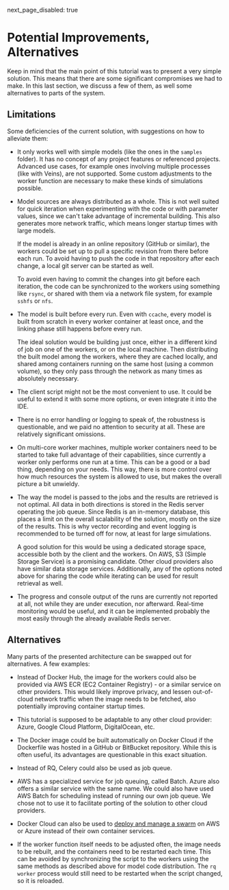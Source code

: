 next_page_disabled: true

# Potential Improvements, Alternatives

Keep in mind that the main point of this tutorial was to present a very simple
solution. This means that there are some significant compromises we had to make.
In this last section, we discuss a few of them, as well some alternatives to
parts of the system.

## Limitations

Some deficiencies of the current solution, with suggestions on how to alleviate
them:

 - It only works well with simple models (like the ones in the `samples`
   folder). It has no concept of any project features or referenced projects.
   Advanced use cases, for example ones involving multiple processes (like with
   Veins), are not supported. Some custom adjustments to the worker function are
   necessary to make these kinds of simulations possible.

 - Model sources are always distributed as a whole. This is not well suited for
   quick iteration when experimenting with the code or with parameter values,
   since we can't take advantage of incremental building. This also generates
   more network traffic, which means longer startup times with large models.

   If the model is already in an online repository (GitHub or similar), the
   workers could be set up to pull a specific revision from there before each
   run. To avoid having to push the code in that repository after each change,
   a local git server can be started as well.

   To avoid even having to commit the changes into git before each iteration,
   the code can be synchronized to the workers using something like `rsync`, or
   shared with them via a network file system, for example `sshfs` or `nfs`.

 - The model is built before every run. Even with `ccache`, every model is built
   from scratch in every worker container at least once, and the linking phase
   still happens before every run.

   The ideal solution would be building just once, either in a different kind of
   job on one of the workers, or on the local machine. Then distributing the
   built model among the workers, where they are cached locally, and shared
   among containers running on the same host (using a common volume), so they
   only pass through the network as many times as absolutely necessary.

 - The client script might not be the most convenient to use. It could be useful
   to extend it with some more options, or even integrate it into the IDE.

 - There is no error handling or logging to speak of, the robustness is
   questionable, and we paid no attention to security at all. These are
   relatively significant omissions.

 - On multi-core worker machines, multiple worker containers need to be started
   to take full advantage of their capabilities, since currently a worker only
   performs one run at a time. This can be a good or a bad thing, depending on
   your needs. This way, there is more control over how much resources the
   system is allowed to use, but makes the overall picture a bit unwieldy.

 - The way the model is passed to the jobs and the results are retrieved is not
   optimal. All data in both directions is stored in the Redis server operating
   the job queue. Since Redis is an in-memory database, this places a limit on
   the overall scalability of the solution, mostly on the size of the results.
   This is why vector recording and event logging is recommended to be turned
   off for now, at least for large simulations.

   A good solution for this would be using a dedicated storage space, accessible
   both by the client and the workers. On AWS, S3 (Simple Storage Service) is a
   promising candidate. Other cloud providers also have similar data storage
   services. Additionally, any of the options noted above for sharing the code
   while iterating can be used for result retrieval as well.

 - The progress and console output of the runs are currently not reported at
   all, not while they are under execution, nor afterward. Real-time monitoring
   would be useful, and it can be implemented probably the most easily through
   the already available Redis server.

## Alternatives

Many parts of the presented architecture can be swapped out for alternatives. A
few examples:

- Instead of Docker Hub, the image for the workers could also be provided via
  AWS ECR (EC2 Container Registry) - or a similar service on other providers.
  This would likely improve privacy, and lessen out-of-cloud network traffic
  when the image needs to be fetched, also potentially improving container
  startup times.

- This tutorial is supposed to be adaptable to any other cloud provider: Azure,
  Google Cloud Platform, DigitalOcean, etc.

- The Docker image could be built automatically on Docker Cloud if the
  Dockerfile was hosted in a GitHub or BitBucket repository. While this is often
  useful, its advantages are questionable in this exact situation.

- Instead of RQ, Celery could also be used as job queue.

- AWS has a specialized service for job queuing, called Batch. Azure also offers
  a similar service with the same name. We could also have used AWS Batch for
  scheduling instead of running our own job queue. We chose not to use it to
  facilitate porting of the solution to other cloud providers.

- Docker Cloud can also be used to
  [deploy and manage a swarm](https://docs.docker.com/docker-cloud/cloud-swarm/)
  on AWS or Azure instead of their own container services.

- If the worker function itself needs to be adjusted often, the image needs to
  be rebuilt, and the containers need to be restarted each time. This can be
  avoided by synchronizing the script to the workers using the same methods as
  described above for model code distribution. The `rq worker` process would
  still need to be restarted when the script changed, so it is reloaded.
